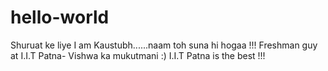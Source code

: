 # hello-world
Shuruat ke liye
I am Kaustubh......naam toh suna hi hogaa !!!
Freshman guy at I.I.T Patna- Vishwa ka mukutmani :)
I.I.T Patna is the best !!!
